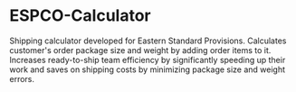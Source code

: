 # ESPCO-Calculator

Shipping calculator developed for Eastern Standard Provisions.  Calculates customer's order package size and weight by adding order items to it.  Increases ready-to-ship team efficiency by significantly speeding up their work and saves on shipping costs by minimizing package size and weight errors.
